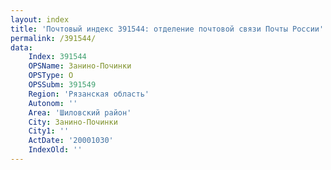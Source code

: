 ```yaml
---
layout: index
title: 'Почтовый индекс 391544: отделение почтовой связи Почты России'
permalink: /391544/
data:
    Index: 391544
    OPSName: Занино-Починки
    OPSType: О
    OPSSubm: 391549
    Region: 'Рязанская область'
    Autonom: ''
    Area: 'Шиловский район'
    City: Занино-Починки
    City1: ''
    ActDate: '20001030'
    IndexOld: ''
---
```

